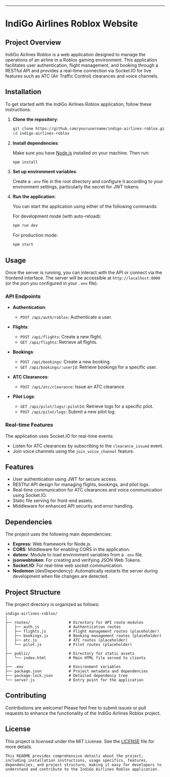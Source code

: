 

---

# IndiGo Airlines Roblox Website

## Project Overview
IndiGo Airlines Roblox is a web application designed to manage the operations of an airline in a Roblox gaming environment. This application facilitates user authentication, flight management, and booking through a RESTful API and provides a real-time connection via Socket.IO for live features such as ATC (Air Traffic Control) clearances and voice channels.

## Installation

To get started with the IndiGo Airlines Roblox application, follow these instructions:

1. **Clone the repository**:

   ```bash
   git clone https://github.com/yourusername/indigo-airlines-roblox.git
   cd indigo-airlines-roblox
   ```

2. **Install dependencies**:

   Make sure you have [Node.js](https://nodejs.org/) installed on your machine. Then run:

   ```bash
   npm install
   ```

3. **Set up environment variables**:

   Create a `.env` file in the root directory and configure it according to your environment settings, particularly the secret for JWT tokens.

4. **Run the application**:

   You can start the application using either of the following commands:

   For development mode (with auto-reload):

   ```bash
   npm run dev
   ```

   For production mode:

   ```bash
   npm start
   ```

## Usage

Once the server is running, you can interact with the API or connect via the frontend interface. The server will be accessible at `http://localhost:8000` (or the port you configured in your `.env` file).

### API Endpoints

- **Authentication**:
  - `POST /api/auth/roblox`: Authenticate a user.
  
- **Flights**:
  - `POST /api/flights`: Create a new flight.
  - `GET /api/flights`: Retrieve all flights.

- **Bookings**:
  - `POST /api/bookings`: Create a new booking.
  - `GET /api/bookings/:userId`: Retrieve bookings for a specific user.

- **ATC Clearances**:
  - `POST /api/atc/clearance`: Issue an ATC clearance.

- **Pilot Logs**:
  - `GET /api/pilot/logs/:pilotId`: Retrieve logs for a specific pilot.
  - `POST /api/pilot/logs`: Submit a new pilot log.

### Real-time Features

The application uses Socket.IO for real-time events:
- Listen for ATC clearances by subscribing to the `clearance_issued` event.
- Join voice channels using the `join_voice_channel` feature.

## Features

- User authentication using JWT for secure access.
- RESTful API design for managing flights, bookings, and pilot logs.
- Real-time communication for ATC clearances and voice communication using Socket.IO.
- Static file serving for front-end assets.
- Middleware for enhanced API security and error handling.

## Dependencies

The project uses the following main dependencies:

- **Express**: Web framework for Node.js.
- **CORS**: Middleware for enabling CORS in the application.
- **dotenv**: Module to load environment variables from a `.env` file.
- **jsonwebtoken**: For creating and verifying JSON Web Tokens.
- **Socket.IO**: For real-time web socket communication.
- **Nodemon** (devDependency): Automatically restarts the server during development when file changes are detected.

## Project Structure

The project directory is organized as follows:

```
indigo-airlines-roblox/
│
├── routes/                 # Directory for API route modules
│   ├── auth.js             # Authentication routes
│   ├── flights.js          # Flight management routes (placeholder)
│   ├── bookings.js         # Booking management routes (placeholder)
│   ├── atc.js              # ATC routes (placeholder)
│   └── pilot.js            # Pilot routes (placeholder)
│
├── public/                 # Directory for static assets
│   └── index.html          # Main HTML file served to clients
│
├── .env                    # Environment variables
├── package.json            # Project metadata and dependencies
├── package-lock.json       # Detailed dependency tree
└── server.js               # Entry point for the application
```

## Contributing

Contributions are welcome! Please feel free to submit issues or pull requests to enhance the functionality of the IndiGo Airlines Roblox project.

## License

This project is licensed under the MIT License. See the [LICENSE](LICENSE) file for more details.

```
This README provides comprehensive details about the project, including installation instructions, usage specifics, features, dependencies, and project structure, making it easy for developers to understand and contribute to the IndiGo Airlines Roblox application.
